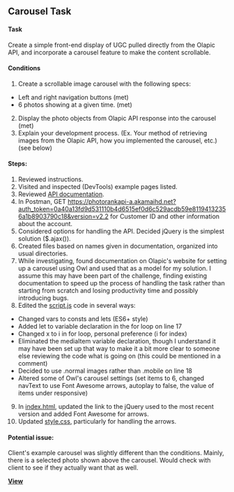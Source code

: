 ## Carousel Task

#### Task
Create a simple front-end display of UGC pulled directly from the Olapic API, and incorporate a carousel feature to make the content scrollable.

#### Conditions
1. Create a scrollable image carousel with the following specs:
- Left and right navigation buttons (met)
- 6 photos showing at a given time. (met)
2. Display the photo objects from Olapic API response into the carousel (met)
3. Explain your development process. (Ex. Your method of retrieving images from the Olapic API, how you implemented the carousel, etc.) (see below)

#### Steps: 
1. Reviewed instructions.
2. Visited and inspected (DevTools) example pages listed.
3. Reviewed [API documentation](http://www.photorank.me/api.html). 
4. In Postman, GET https://photorankapi-a.akamaihd.net?auth_token=0a40a13fd9d531110b4d6515ef0d6c529acdb59e81194132356a1b8903790c18&version=v2.2 for Customer ID and other information about the account.
5. Considered options for handling the API. Decided jQuery is the simplest solution ($.ajax()). 
6. Created files based on names given in documentation, organized into usual directories. 
7. While investigating, found documentation on Olapic's website for setting up a carousel using Owl and used that as a model for my solution. I assume this may have been part of the challenge, finding existing documentation to speed up the process of handling the task rather than starting from scratch and losing productivity time and possibly introducing bugs. 
8. Edited the [script.js](js/script.js) code in several ways: 
- Changed vars to consts and lets (ES6+ style)
- Added let to variable declaration in the for loop on line 17
- Changed x to i in for loop, personal preference (i for index)
- Eliminated the mediaItem variable declaration, though I understand it may have been set up that way to make it a bit more clear to someone else reviewing the code what is going on (this could be mentioned in a comment)
- Decided to use .normal images rather than .mobile on line 18 
- Altered some of Owl's carousel settings (set items to 6, changed navText to use Font Awesome arrows, autoplay to false, the value of items under responsive)
9. In [index.html](index.html), updated the link to the jQuery used to the most recent version and added Font Awesome for arrows.
10. Updated [style.css](css/style.css), particularly for handling the arrows. 

#### Potential issue: 
Client's example carousel was slightly different than the conditions. Mainly, there is a selected photo shown above the carousel. Would check with client to see if they actually want that as well. 

**[View](http://jasonspringer.me/other/olapic-carousel/)**
